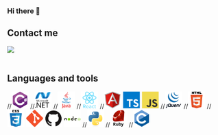 ### Hi there 👋



## Contact me
<p>
  <a href="https://discordapp.com/users/377605834458267650"><img width="30px" align="left" src="https://cdn.jsdelivr.net/npm/simple-icons@v3/icons/discord.svg" /></a>
  </p>
  
  <br />
  <br />

## Languages and tools
<p align="left">
  //<img src="https://raw.githubusercontent.com/devicons/devicon/master/icons//csharp/csharp-original.svg" width="40" height="40" />
  //<img src="https://raw.githubusercontent.com/devicons/devicon/master/icons/dot-net/dot-net-original-wordmark.svg" width="40" height="40" />
  //<img src="https://raw.githubusercontent.com/devicons/devicon/master/icons/java/java-original-wordmark.svg" width="40" height="40" />
  //<img src="https://raw.githubusercontent.com/devicons/devicon/master/icons/react/react-original-wordmark.svg" width="40" height="40" />
  //<img src="https://raw.githubusercontent.com/devicons/devicon/master/icons/angularjs/angularjs-original.svg" width="40" height="40" />
  <img src="https://raw.githubusercontent.com/devicons/devicon/master/icons/typescript/typescript-original.svg" width="40" height="40" />
  <img src="https://raw.githubusercontent.com/devicons/devicon/master/icons/javascript/javascript-original.svg" width="40" height="40" />
  //<img src="https://raw.githubusercontent.com/devicons/devicon/master/icons/jquery/jquery-original-wordmark.svg" width="40" height="40" />
  //<img src="https://raw.githubusercontent.com/devicons/devicon/master/icons/html5/html5-original-wordmark.svg" width="40" height="40" />
  //<img src="https://raw.githubusercontent.com/devicons/devicon/master/icons/css3/css3-original-wordmark.svg" width="40" height="40" />
  <img src="https://raw.githubusercontent.com/devicons/devicon/master/icons/git/git-original.svg" width="40" height="40" />
  <img src="https://raw.githubusercontent.com/devicons/devicon/master/icons/github/github-original.svg" width="40" height="40" />
  <img src="https://raw.githubusercontent.com/devicons/devicon/master/icons/nodejs/nodejs-original-wordmark.svg" width="40" height="40" />
  //<img src="https://raw.githubusercontent.com/devicons/devicon/master/icons/python/python-original.svg" width="40" height="40" />
  //<img src="https://raw.githubusercontent.com/devicons/devicon/master/icons/ruby/ruby-original-wordmark.svg" width="40" height="40" />
  //<img src="https://raw.githubusercontent.com/devicons/devicon/master/icons/c/c-original.svg" width="40" height="40" />
</p>

<!--
**STMETE/STMETE** is a ✨ _special_ ✨ repository because its `README.md` (this file) appears on your GitHub profile.

Here are some ideas to get you started:

- 🔭 I’m currently working on ...
- 🌱 I’m currently learning ...
- 👯 I’m looking to collaborate on ...
- 🤔 I’m looking for help with ...
- 💬 Ask me about ...
- 📫 How to reach me: ...
- 😄 Pronouns: ...
- ⚡ Fun fact: ...
-->
